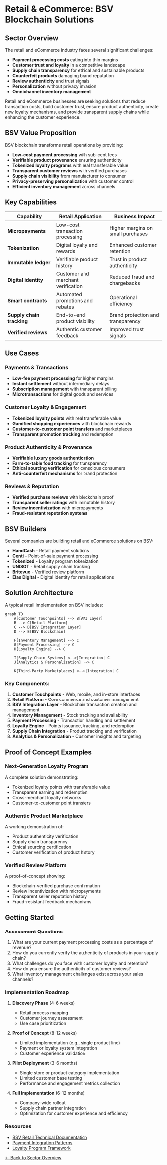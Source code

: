 # Retail & eCommerce: BSV Blockchain Solutions

## Sector Overview

The retail and eCommerce industry faces several significant challenges:

* **Payment processing costs** eating into thin margins
* **Customer trust and loyalty** in a competitive landscape
* **Supply chain transparency** for ethical and sustainable products
* **Counterfeit products** damaging brand reputation
* **Review authenticity** and trust signals
* **Personalization** without privacy invasion
* **Omnichannel inventory management**

Retail and eCommerce businesses are seeking solutions that reduce transaction costs, build customer trust, ensure product authenticity, create new loyalty mechanisms, and provide transparent supply chains while enhancing the customer experience.

## BSV Value Proposition

BSV blockchain transforms retail operations by providing:

* **Low-cost payment processing** with sub-cent fees
* **Verifiable product provenance** ensuring authenticity
* **Tokenized loyalty programs** with real transferable value
* **Transparent customer reviews** with verified purchases
* **Supply chain visibility** from manufacturer to consumer
* **Privacy-preserving personalization** with customer control
* **Efficient inventory management** across channels

## Key Capabilities

| Capability | Retail Application | Business Impact |
|------------|-------------------|-----------------|
| **Micropayments** | Low-cost transaction processing | Higher margins on small purchases |
| **Tokenization** | Digital loyalty and rewards | Enhanced customer retention |
| **Immutable ledger** | Verifiable product history | Trust in product authenticity |
| **Digital identity** | Customer and merchant verification | Reduced fraud and chargebacks |
| **Smart contracts** | Automated promotions and rebates | Operational efficiency |
| **Supply chain tracking** | End-to-end product visibility | Brand protection and transparency |
| **Verified reviews** | Authentic customer feedback | Improved trust signals |

## Use Cases

### Payments & Transactions
* **Low-fee payment processing** for higher margins
* **Instant settlement** without intermediary delays
* **Subscription management** with transparent billing
* **Microtransactions** for digital goods and services

### Customer Loyalty & Engagement
* **Tokenized loyalty points** with real transferable value
* **Gamified shopping experiences** with blockchain rewards
* **Customer-to-customer point transfers** and marketplaces
* **Transparent promotion tracking** and redemption

### Product Authenticity & Provenance
* **Verifiable luxury goods authentication**
* **Farm-to-table food tracking** for transparency
* **Ethical sourcing verification** for conscious consumers
* **Anti-counterfeit mechanisms** for brand protection

### Reviews & Reputation
* **Verified purchase reviews** with blockchain proof
* **Transparent seller ratings** with immutable history
* **Review incentivization** with micropayments
* **Fraud-resistant reputation systems**

## BSV Builders

Several companies are building retail and eCommerce solutions on BSV:

* **HandCash** - Retail payment solutions
* **Centi** - Point-of-sale payment processing
* **Tokenized** - Loyalty program tokenization
* **UNISOT** - Retail supply chain tracking
* **Britevue** - Verified review platform
* **Elas Digital** - Digital identity for retail applications

## Solution Architecture

A typical retail implementation on BSV includes:

```mermaid
graph TD
    A[Customer Touchpoints] --> B[API Layer]
    B --> C[Retail Platform]
    C --> D[BSV Integration Layer]
    D --> E[BSV Blockchain]
    
    F[Inventory Management] --> C
    G[Payment Processing] --> C
    H[Loyalty Engine] --> C
    
    I[Supply Chain Systems] <-->|Integration| C
    J[Analytics & Personalization] --> C
    
    K[Third-Party Marketplaces] <-->|Integration| C
```

### Key Components:
1. **Customer Touchpoints** - Web, mobile, and in-store interfaces
2. **Retail Platform** - Core commerce and customer management
3. **BSV Integration Layer** - Blockchain transaction creation and management
4. **Inventory Management** - Stock tracking and availability
5. **Payment Processing** - Transaction handling and settlement
6. **Loyalty Engine** - Points issuance, tracking, and redemption
7. **Supply Chain Integration** - Product tracking and verification
8. **Analytics & Personalization** - Customer insights and targeting

## Proof of Concept Examples

### Next-Generation Loyalty Program
A complete solution demonstrating:
* Tokenized loyalty points with transferable value
* Transparent earning and redemption
* Cross-merchant loyalty networks
* Customer-to-customer point transfers

### Authentic Product Marketplace
A working demonstration of:
* Product authenticity verification
* Supply chain transparency
* Ethical sourcing certification
* Customer verification of product history

### Verified Review Platform
A proof-of-concept showing:
* Blockchain-verified purchase confirmation
* Review incentivization with micropayments
* Transparent seller reputation history
* Fraud-resistant feedback mechanisms

## Getting Started

### Assessment Questions
1. What are your current payment processing costs as a percentage of revenue?
2. How do you currently verify the authenticity of products in your supply chain?
3. What challenges do you face with customer loyalty and retention?
4. How do you ensure the authenticity of customer reviews?
5. What inventory management challenges exist across your sales channels?

### Implementation Roadmap
1. **Discovery Phase** (4-6 weeks)
   * Retail process mapping
   * Customer journey assessment
   * Use case prioritization
   
2. **Proof of Concept** (8-12 weeks)
   * Limited implementation (e.g., single product line)
   * Payment or loyalty system integration
   * Customer experience validation
   
3. **Pilot Deployment** (3-6 months)
   * Single store or product category implementation
   * Limited customer base testing
   * Performance and engagement metrics collection
   
4. **Full Implementation** (6-12 months)
   * Company-wide rollout
   * Supply chain partner integration
   * Optimization for customer experience and efficiency

### Resources
* [BSV Retail Technical Documentation](../../technical/04-examples/retail-ecommerce.md)
* [Payment Integration Patterns](../../technical/03-advanced-topics/payment-channels.md)
* [Loyalty Program Framework](../../enterprise/integration-patterns.md)

[← Back to Sector Overview](README.md)